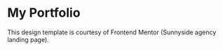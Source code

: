# My Portfolio

This design template is courtesy of Frontend Mentor (Sunnyside agency landing page).
